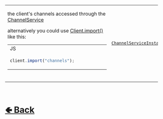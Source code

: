 <table>
<tr><td>

the client's channels accessed through the [ChannelService](https://github.com/paishee/noscord.js/wiki/ChannelService) 

alternatively you could use [Client.import()](https://github.com/paishee/noscord.js/wiki/Client.import()) like this:
<table>

<tr><td> JS </td></tr>
<tr><td>

```js
client.import("channels");            
```


</tr></td>
</table>
<br>

</td><td> 

[`ChannelServiceInstance`](https://github.com/paishee/noscord.js/wiki/ChannelService)

</td><td>

- [src / Client / index.js](https://github.com/paishee/noscord.js/blob/main/src/Client/index.js)
- [src / Services / ChannelService](https://github.com/paishee/noscord.js/tree/main/src/Services/ChannelService)

</td></tr>

</table>

<br> <h1> [🢀 Back](https://github.com/paishee/noscord.js/wiki/Client-Elements) </h1>